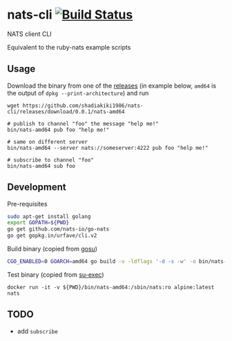 # nats-cli [![Build Status](https://travis-ci.org/shadiakiki1986/nats-cli.svg?branch=master)](https://travis-ci.org/shadiakiki1986/nats-cli)
NATS client CLI

Equivalent to the ruby-nats example scripts

## Usage

Download the binary from one of the [releases](https://github.com/shadiakiki1986/nats-cli/releases)
(in example below, `amd64` is the output of `dpkg --print-architecture`)
and run

```
wget https://github.com/shadiakiki1986/nats-cli/releases/download/0.0.1/nats-amd64

# publish to channel "foo" the message "help me!"
bin/nats-amd64 pub foo "help me!"

# same on different server
bin/nats-amd64 --server nats://someserver:4222 pub foo "help me!"

# subscribe to channel "foo"
bin/nats-amd64 sub foo
```

## Development
Pre-requisites
```bash
sudo apt-get install golang
export GOPATH=${PWD}
go get github.com/nats-io/go-nats
go get gopkg.in/urfave/cli.v2
```

Build binary (copied from [gosu](https://github.com/tianon/gosu/blob/master/Dockerfile))

```bash
CGO_ENABLED=0 GOARCH=amd64 go build -v -ldflags '-d -s -w' -o bin/nats-amd64
```

Test binary (copied from [su-exec](https://github.com/ncopa/su-exec))

```
docker run -it -v ${PWD}/bin/nats-amd64:/sbin/nats:ro alpine:latest nats
```

## TODO
* add `subscribe`
